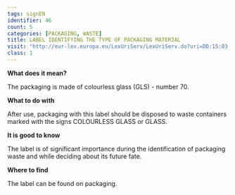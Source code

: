 ```yaml
---
tags: signEN
identifier: 46
count: 5
categories: [PACKAGING, WASTE]
title: LABEL IDENTIFYING THE TYPE OF PACKAGING MATERIAL
visit: "http://eur-lex.europa.eu/LexUriServ/LexUriServ.do?uri=DD:15:03:31997D0129:PL:PDF"
class: 1
---
```

**What does it mean?**

The packaging is made of colourless glass (GLS) - number 70.

**What to do with**

After use, packaging with this label should be disposed to waste containers marked with the signs COLOURLESS GLASS or GLASS.

**It is good to know**

The label is of significant importance during the identification of packaging waste and while deciding about its future fate.

**Where to find**

The label can be found on packaging.